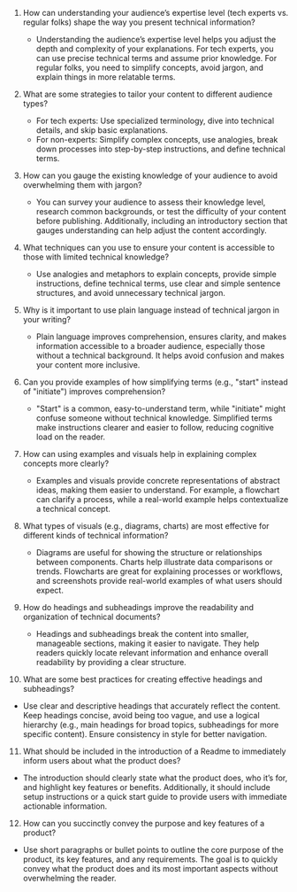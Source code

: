 1. How can understanding your audience’s expertise level (tech experts vs. regular folks) shape the way you present technical information?  
   - Understanding the audience’s expertise level helps you adjust the depth and complexity of your explanations. For tech experts, you can use precise technical terms and assume prior knowledge. For regular folks, you need to simplify concepts, avoid jargon, and explain things in more relatable terms.

2. What are some strategies to tailor your content to different audience types?  
   - For tech experts: Use specialized terminology, dive into technical details, and skip basic explanations.  
   - For non-experts: Simplify complex concepts, use analogies, break down processes into step-by-step instructions, and define technical terms.

3. How can you gauge the existing knowledge of your audience to avoid overwhelming them with jargon?  
   - You can survey your audience to assess their knowledge level, research common backgrounds, or test the difficulty of your content before publishing. Additionally, including an introductory section that gauges understanding can help adjust the content accordingly.

4. What techniques can you use to ensure your content is accessible to those with limited technical knowledge?  
   - Use analogies and metaphors to explain concepts, provide simple instructions, define technical terms, use clear and simple sentence structures, and avoid unnecessary technical jargon.

5. Why is it important to use plain language instead of technical jargon in your writing?  
   - Plain language improves comprehension, ensures clarity, and makes information accessible to a broader audience, especially those without a technical background. It helps avoid confusion and makes your content more inclusive.

6. Can you provide examples of how simplifying terms (e.g., "start" instead of "initiate") improves comprehension?  
   - "Start" is a common, easy-to-understand term, while "initiate" might confuse someone without technical knowledge. Simplified terms make instructions clearer and easier to follow, reducing cognitive load on the reader.

7. How can using examples and visuals help in explaining complex concepts more clearly?  
   - Examples and visuals provide concrete representations of abstract ideas, making them easier to understand. For example, a flowchart can clarify a process, while a real-world example helps contextualize a technical concept.

8. What types of visuals (e.g., diagrams, charts) are most effective for different kinds of technical information?  
   - Diagrams are useful for showing the structure or relationships between components. Charts help illustrate data comparisons or trends. Flowcharts are great for explaining processes or workflows, and screenshots provide real-world examples of what users should expect.

9. How do headings and subheadings improve the readability and organization of technical documents?  
   - Headings and subheadings break the content into smaller, manageable sections, making it easier to navigate. They help readers quickly locate relevant information and enhance overall readability by providing a clear structure.

10. What are some best practices for creating effective headings and subheadings?  
   - Use clear and descriptive headings that accurately reflect the content. Keep headings concise, avoid being too vague, and use a logical hierarchy (e.g., main headings for broad topics, subheadings for more specific content). Ensure consistency in style for better navigation.

11. What should be included in the introduction of a Readme to immediately inform users about what the product does?  
   - The introduction should clearly state what the product does, who it’s for, and highlight key features or benefits. Additionally, it should include setup instructions or a quick start guide to provide users with immediate actionable information.

12. How can you succinctly convey the purpose and key features of a product?  
   - Use short paragraphs or bullet points to outline the core purpose of the product, its key features, and any requirements. The goal is to quickly convey what the product does and its most important aspects without overwhelming the reader.
